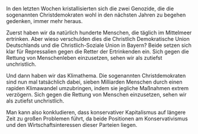 In den letzten Wochen kristallisierten sich die zwei Genozide, die die sogenannten Christdemokraten wohl in den nächsten Jahren zu begehen gedenken, immer mehr heraus.

Zuerst haben wir da natürlich hunderte Menschen, die täglich im Mittelmeer ertrinken. Aber wieso verschulden dies die Christlich Demokratische Union Deutschlands und die Christlich-Soziale Union in Bayern? Beide setzen sich klar für Repressalien gegen die Retter der Ertrinkenden ein. Sich gegen die Rettung von Menschenleben einzusetzen, sehen wir als zutiefst unchristlich.

Und dann haben wir das Klimathema. Die sogenannten Christdemokraten sind nun mal tatsächlich dabei, sieben Milliarden Menschen durch einen rapiden Klimawandel umzubringen, indem sie jegliche Maßnahmen extrem verzögern. Sich gegen die Rettung von Menschen einzusetzen, sehen wir als zutiefst unchristlich.

Man kann also konkludieren, dass konservativer Kapitalismus auf längere Zeit zu großen Problemen führt, da beide Positionen am Konservativismus und den Wirtschaftsinteressen dieser Parteien liegen.
